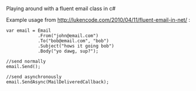 Playing around with a fluent email class in c#

Example usage from http://lukencode.com/2010/04/11/fluent-email-in-net/ :

	var email = Email
            	.From("john@email.com")
            	.To("bob@email.com", "bob")
            	.Subject("hows it going bob")
            	.Body("yo dawg, sup?");
 
	//send normally
	email.Send();
 
	//send asynchronously
	email.SendAsync(MailDeliveredCallback);